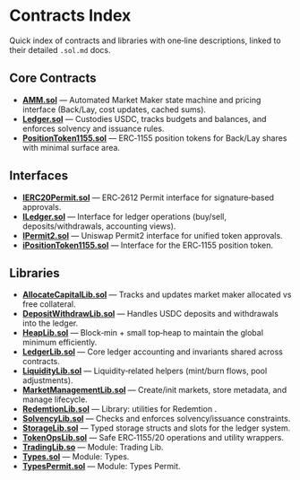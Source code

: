 # Contracts Index

Quick index of contracts and libraries with one‑line descriptions, linked to their detailed `.sol.md` docs.

## Core Contracts

- **[AMM.sol](Contracts/AMM.sol.md)** — Automated Market Maker state machine and pricing interface (Back/Lay, cost updates, cached sums).
- **[Ledger.sol](Contracts/Ledger.sol.md)** — Custodies USDC, tracks budgets and balances, and enforces solvency and issuance rules.
- **[PositionToken1155.sol](Contracts/PositionToken1155.sol.md)** — ERC‑1155 position tokens for Back/Lay shares with minimal surface area.

## Interfaces

- **[IERC20Permit.sol](Contracts/IERC20Permit.sol.md)** — ERC‑2612 Permit interface for signature‑based approvals.
- **[ILedger.sol](Contracts/ILedger.sol.md)** — Interface for ledger operations (buy/sell, deposits/withdrawals, accounting views).
- **[IPermit2.sol](Contracts/IPermit2.sol.md)** — Uniswap Permit2 interface for unified token approvals.
- **[iPositionToken1155.sol](Contracts/iPositionToken1155.sol.md)** — Interface for the ERC‑1155 position token.

## Libraries

- **[AllocateCapitalLib.sol](Contracts/Libraries/AllocateCapitalLib.sol.md)** — Tracks and updates market maker allocated vs free collateral.
- **[DepositWithdrawLib.sol](Contracts/Libraries/DepositWithdrawLib.sol.md)** — Handles USDC deposits and withdrawals into the ledger.
- **[HeapLib.sol](Contracts/Libraries/HeapLib.sol.md)** — Block‑min + small top‑heap to maintain the global minimum efficiently.
- **[LedgerLib.sol](Contracts/Libraries/LedgerLib.sol.md)** — Core ledger accounting and invariants shared across contracts.
- **[LiquidityLib.sol](Contracts/Libraries/LiquidityLib.sol.md)** — Liquidity‑related helpers (mint/burn flows, pool adjustments).
- **[MarketManagementLib.sol](Contracts/Libraries/MarketManagementLib.sol.md)** — Create/init markets, store metadata, and manage lifecycle.
- **[RedemtionLib.sol](Contracts/Libraries/RedemtionLib.sol.md)** — Library: utilities for Redemtion .
- **[SolvencyLib.sol](Contracts/Libraries/SolvencyLib.sol.md)** — Checks and enforces solvency/issuance constraints.
- **[StorageLib.sol](Contracts/Libraries/StorageLib.sol.md)** — Typed storage structs and slots for the ledger system.
- **[TokenOpsLib.sol](Contracts/Libraries/TokenOpsLib.sol.md)** — Safe ERC‑1155/20 operations and utility wrappers.
- **[TradingLib.so](Contracts/Libraries/TradingLib.so.md)** — Module: Trading Lib.
- **[Types.sol](Contracts/Libraries/Types.sol.md)** — Module: Types.
- **[TypesPermit.sol](Contracts/Libraries/TypesPermit.sol.md)** — Module: Types Permit.
